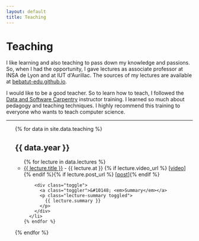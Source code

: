 ```yaml
---
layout: default
title: Teaching
---
```


# Teaching

I like learning and also teaching to pass down my knowledge and passions. So,
when I had the opportunity, I gave lectures as associate professor at INSA de Lyon
and at IUT d'Aurillac. The sources of my lectures are available at 
[bebatut-edu.github.io](http://bebatut-edu.github.io).

I would like to be a good teacher. So to learn how to teach, I followed the 
[Data and Software Carpentry](https://software-carpentry.org/) instructor 
training. I learned so much about pedagogy and teaching techniques. I highly
recommend this training to everyone who wants to teach computer science. 

---

<ul class="lectures">
  {% for data in site.data.teaching %}
  <h2 class="title">{{ data.year }}</h2>

  <ul class="lecture-by-year {{ data.year }}">
    {% for lecture in data.lectures %}
      <li class="lecture">
        <div class="lecture-title">
          <a href="{{ lecture.slides_url }}">{{ lecture.title }}</a> - {{ lecture.at }}
          {% if lecture.video_url %} [<a href="{{ lecture.video_url }}">video</a>]{% endif %}{% if lecture.post_url %} [<a href="{{ lecture.post_url }}">post</a>]{% endif %}
        </div>

        <div class="toggle">
          <a class="toggler">&#10148; <em>Summary</em></a>
          <p class="lecture-summary toggled">
            {{ lecture.summary }}
          </p>
        </div>
      </li>
    {% endfor %}
  </ul>
  {% endfor %}
</ul>
